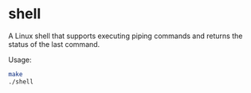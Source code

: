 # shell
A Linux shell that supports executing piping commands and returns the status of the last command.

Usage:
```bash
make
./shell
```
